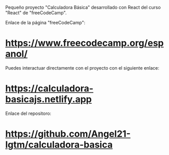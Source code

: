 Pequeño proyecto "Calculadora Básica" desarrollado con React
del curso "React" de "freeCodeCamp".

Enlace de la página "freeCodeCamp":
# https://www.freecodecamp.org/espanol/

Puedes interactuar directamente con el proyecto con el siguiente enlace:
# https://calculadora-basicajs.netlify.app

Enlace del repositoro:
# https://github.com/Angel21-lgtm/calculadora-basica
